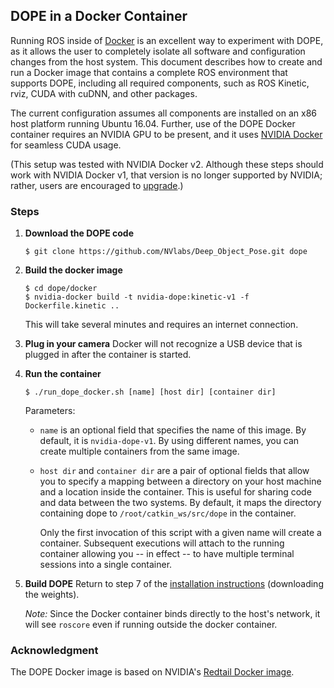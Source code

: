 ## DOPE in a Docker Container

Running ROS inside of [Docker](https://www.docker.com/) is an excellent way to
experiment with DOPE, as it allows the user to completely isolate all software and configuration
changes from the host system.  This document describes how to create and run a
Docker image that contains a complete ROS environment that supports DOPE,
including all required components, such as ROS Kinetic, rviz, CUDA with cuDNN,
and other packages.

The current configuration assumes all components are installed on an x86 host
platform running Ubuntu 16.04.  Further, use of the DOPE Docker container requires
an NVIDIA GPU to be present, and it uses
[NVIDIA Docker](https://github.com/NVIDIA/nvidia-docker/) for seamless CUDA usage.

(This setup was tested with NVIDIA Docker v2. Although these steps should work
with NVIDIA Docker v1, that version is no longer supported by NVIDIA; rather, users are encouraged to
[upgrade](https://github.com/nvidia/nvidia-docker/wiki/Installation-(version-2.0)).)


### Steps

1. **Download the DOPE code**
   ```
   $ git clone https://github.com/NVlabs/Deep_Object_Pose.git dope
   ```

2. **Build the docker image**
   ```
   $ cd dope/docker
   $ nvidia-docker build -t nvidia-dope:kinetic-v1 -f Dockerfile.kinetic ..
   ```
   This will take several minutes and requires an internet connection.

3. **Plug in your camera**
   Docker will not recognize a USB device that is plugged in after the container is started.

4. **Run the container**
   ```
   $ ./run_dope_docker.sh [name] [host dir] [container dir]
   ```
   Parameters:
   - `name` is an optional field that specifies the name of this image. By default, it is `nvidia-dope-v1`.  By using different names, you can create multiple containers from the same image.
   - `host dir` and `container dir` are a pair of optional fields that allow you to specify a mapping between a directory on your host machine and a location inside the container.  This is useful for sharing code and data between the two systems.  By default, it maps the directory containing dope to `/root/catkin_ws/src/dope` in the container.

      Only the first invocation of this script with a given name will create a container. Subsequent executions will attach to the running container allowing you -- in effect -- to have multiple terminal sessions into a single container.

5. **Build DOPE**
   Return to step 7 of the [installation instructions](../readme.md) (downloading the weights).

   *Note:* Since the Docker container binds directly to the host's network, it will see `roscore` even if running outside the docker container.


### Acknowledgment

The DOPE Docker image is based on NVIDIA's [Redtail Docker image](https://github.com/NVIDIA-Jetson/redtail/wiki/testing-in-simulator#redtail-docker).
